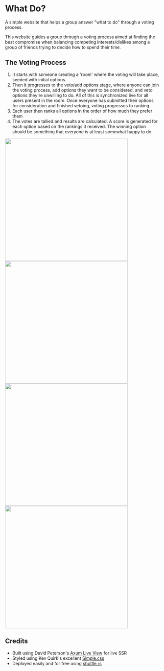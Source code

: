 # What Do?
A simple website that helps a group answer "what to do" through a voting process.

This website guides a group through a voting process aimed at finding the best compromise when balancing competing interests/dislikes among a group of friends trying to decide how to spend their time.

## The Voting Process
1. It starts with someone creating a 'room' where the voting will take place, seeded with initial options.
2. Then it progresses to the veto/add options stage, where anyone can join the voting process, add options they want to be considered, and veto options they're unwilling to do. All of this is synchronized live for all users present in the room. Once everyone has submitted their options for consideration and finished vetoing, voting progresses to ranking.
3. Each user then ranks all options in the order of how much they prefer them
4. The votes are tallied and results are calculated. A score is generated for each option based on the rankings it received. The winning option should be something that everyone is at least somewhat happy to do.

<img src="https://github.com/OmegaJak/omegajak.github.io/blob/gh-pages/Misc/WhatDo/landing_page.jpg" width=400)><img src="https://github.com/OmegaJak/omegajak.github.io/blob/gh-pages/Misc/WhatDo/veto_page.jpg" width=400)><img src="https://github.com/OmegaJak/omegajak.github.io/blob/gh-pages/Misc/WhatDo/rank_page.jpg" width=400)>
<img src="https://github.com/OmegaJak/omegajak.github.io/blob/gh-pages/Misc/WhatDo/results_page.jpg" width=400)>

## Credits
- Built using David Peterson's [Axum Live View](https://github.com/davidpdrsn/axum-live-view) for live SSR
- Styled using Kev Quirk's excellent [Simple.css](https://simplecss.org/)
- Deployed easily and for free using [shuttle.rs](https://www.shuttle.rs/)
